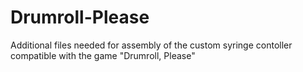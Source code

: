 # Drumroll-Please
Additional files needed for assembly of the custom syringe contoller compatible with the game "Drumroll, Please"
